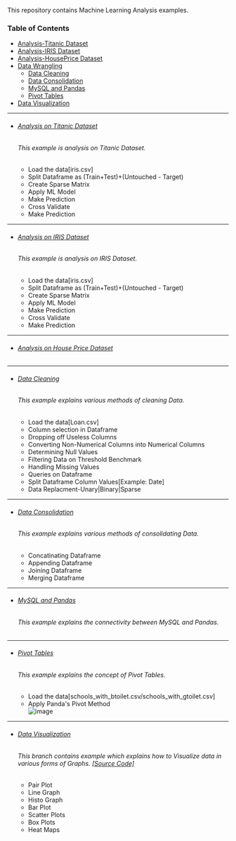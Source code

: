 This repository contains Machine Learning Analysis examples.

### Table of Contents
- <a href='#analysis-on-titanic-dataset'>Analysis-Titanic Dataset</a> 
- <a href='#analysis-on-iris-dataset'>Analysis-IRIS Dataset</a> 
- <a href='#analysis-on-house-price-dataset'>Analysis-HousePrice Dataset</a> 
- <a href='#data-wrangling'>Data Wrangling</a> 
  - <a href='#data-cleaning'>Data Cleaning</a> 
  - <a href='#data-consolidation'>Data Consolidation</a> 
  - <a href='#mysql-and-pandas'>MySQL and Pandas</a> 
  - <a href='#pivot-tables'>Pivot Tables</a> 
- <a href='#data-visualization'>Data Visualization</a> 

  
<hr>


- ###### [Analysis on Titanic Dataset](https://github.com/rahulvaish/MachineLearning-Python/tree/Titanic)
   ###### This example is analysis on Titanic Dataset.
  * Load the data[iris.csv]
  * Split Dataframe as (Train+Test)+(Untouched - Target)
  * Create Sparse Matrix 
  * Apply ML Model
  * Make Prediction
  * Cross Validate
  * Make Prediction
<hr>

- ###### [Analysis on IRIS Dataset](https://github.com/rahulvaish/MachineLearning-Python/tree/IRIS)
   ###### This example is analysis on IRIS Dataset.
  * Load the data[iris.csv]
  * Split Dataframe as (Train+Test)+(Untouched - Target)
  * Create Sparse Matrix 
  * Apply ML Model
  * Make Prediction
  * Cross Validate
  * Make Prediction

<hr>

- ###### [Analysis on House Price Dataset](https://github.com/rahulvaish/MachineLearning-Python/tree/HousePriceCompetition)

<hr>

- ###### [Data Cleaning](https://github.com/rahulvaish/MachineLearning-Python/tree/DataWrangling)
   ###### This example explains various methods of cleaning Data.
  * Load the data[Loan.csv]
  * Column selection in Dataframe
  * Dropping off Useless Columns
  * Converting Non-Numerical Columns into Numerical Columns
  * Determining Null Values
  * Filtering Data on Threshold Benchmark
  * Handling Missing Values
  * Queries on Dataframe
  * Split Dataframe Column Values[Example: Date]
  * Data Replacment-Unary|Binary|Sparse
  
  
<hr>

- ###### [Data Consolidation](https://github.com/rahulvaish/MachineLearning-Python/tree/DataWrangling)
   ###### This example explains various methods of consolidating Data.
  * Concatinating Dataframe 
  * Appending Dataframe 
  * Joining Dataframe 
  * Merging Dataframe 
   

<hr>

- ###### [MySQL and Pandas](https://github.com/rahulvaish/MachineLearning-Python/tree/DataWrangling)
   ###### This example explains the connectivity between MySQL and Pandas.
   
<hr>

- ###### [Pivot Tables](https://github.com/rahulvaish/MachineLearning-Python/tree/DataWrangling)
   ###### This example explains the concept of Pivot Tables.
   * Load the data[schools_with_btoilet.csv/schools_with_gtoilet.csv]
   * Apply Panda's Pivot Method </br>
   ![image](https://user-images.githubusercontent.com/689226/50417338-d9bb2200-084b-11e9-95bc-66772b346dd1.png)



<hr>

- ###### [Data Visualization](https://github.com/rahulvaish/MachineLearning-Python/tree/DataVisualization)
   ###### This branch contains example which explains how to Visualize data in various forms of Graphs. [[Source Code]](https://github.com/rahulvaish/MachineLearning-Python/tree/DataVisualization)
   
  * Pair Plot
  * Line Graph
  * Histo Graph
  * Bar Plot
  * Scatter Plots
  * Box Plots
  * Heat Maps
  



